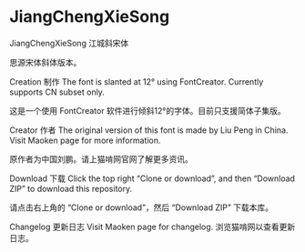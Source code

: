 # JiangChengXieSong
JiangChengXieSong 江城斜宋体

思源宋体斜体版本。

Creation 制作
The font is slanted at 12° using FontCreator. Currently supports CN subset only.

这是一个使用 FontCreator 软件进行倾斜12°的字体。目前只支援简体子集版。

Creator 作者
The original version of this font is made by Liu Peng in China. Visit Maoken page for more information.

原作者为中国刘鹏。请上猫啃网官网了解更多资讯。

Download 下载
Click the top right “Clone or download”, and then “Download ZIP” to download this repository.

请点击右上角的 “Clone or download”，然后 “Download ZIP” 下载本库。

Changelog 更新日志
Visit Maoken page for changelog. 浏览猫啃网以查看更新日志。

